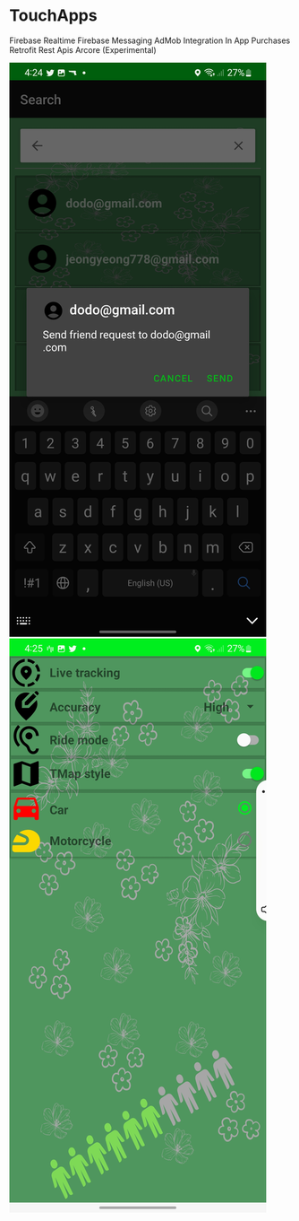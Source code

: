 # TouchApps

Firebase Realtime
Firebase Messaging
AdMob Integration
In App Purchases
Retrofit
Rest Apis
Arcore (Experimental)


![Screenshot](Screenshot_20221105-042438_TMap.jpg)
![Screenshot](Screenshot_20221105-042538_TMap.jpg)
